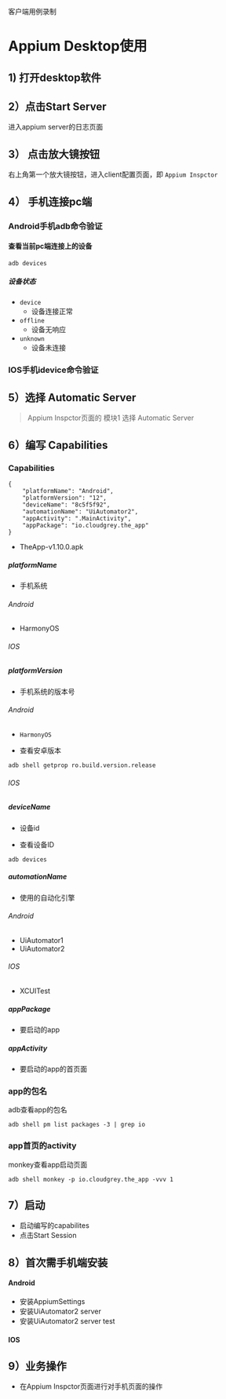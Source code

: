 客户端用例录制
# Appium Desktop使用
## 1) 打开desktop软件
## 2）点击Start Server
进入appium server的日志页面
## 3） 点击放大镜按钮
右上角第一个放大镜按钮，进入client配置页面，即 `Appium Inspctor` 
## 4） 手机连接pc端
### Android手机adb命令验证

#### 查看当前pc端连接上的设备
```
adb devices
```
##### 设备状态
- `device`
	- 设备连接正常
- `offline`
	- 设备无响应
- `unknown`
	- 设备未连接
### IOS手机idevice命令验证

## 5）选择  Automatic Server
>Appium Inspctor页面的  模块1 选择  Automatic Server

## 6）编写 Capabilities
### Capabilities
```
{
	"platformName": "Android",
	"platformVersion": "12",
	"deviceName": "8c5f5f92",
	"automationName": "UiAutomator2",
	"appActivity": ".MainActivity",
	"appPackage": "io.cloudgrey.the_app"
}
```
- TheApp-v1.10.0.apk
##### platformName
- 手机系统
###### Android
- HarmonyOS
###### IOS
##### platformVersion
- 手机系统的版本号
###### Android
- `HarmonyOS`

- 查看安卓版本
```
adb shell getprop ro.build.version.release
```
###### IOS
##### deviceName
- 设备id

- 查看设备ID
```
adb devices
```
#####  automationName
- 使用的自动化引擎
###### Android
- UiAutomator1
- UiAutomator2
###### IOS
- XCUITest
##### appPackage
- 要启动的app
##### appActivity
- 要启动的app的首页面
### app的包名
adb查看app的包名
```
adb shell pm list packages -3 | grep io
```
### app首页的activity
 monkey查看app启动页面
```
adb shell monkey -p io.cloudgrey.the_app -vvv 1
```
## 7）启动
- 启动编写的capabilites
- 点击Start Session
## 8）首次需手机端安装
#### Android
- 安装AppiumSettings
- 安装UiAutomator2 server
- 安装UiAutomator2 server test
#### IOS
## 9）业务操作
- 在Appium Inspctor页面进行对手机页面的操作